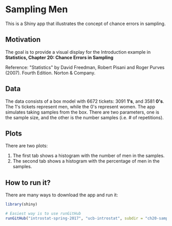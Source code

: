 # Sampling Men

This is a Shiny app that illustrates the concept of chance errors in sampling.


## Motivation

The goal is to provide a visual display for the Introduction example in 
__Statistics, Chapter 20: Chance Errors in Sampling__

Reference: "Statistics" by David Freedman, Robert Pisani and Roger Purves (2007). Fourth Edition. Norton & Company.


## Data

The data consists of a box model with 6672 tickets: 3091 __1's__, and 3581 __0's__. 
The 1's tickets represent men, while the 0's represent women.
The app simulates taking samples from the box. There are two parameters, one is the sample size, and the other is the number samples (i.e. # of repetitions).


## Plots

There are two plots: 

1. The first tab shows a histogram with the number of men in the samples.
2. The second tab shows a histogram with the percentage of men in the samples.


## How to run it?

There are many ways to download the app and run it:

```R
library(shiny)

# Easiest way is to use runGitHub
runGitHub("introstat-spring-2017", "ucb-introstat", subdir = "ch20-sampling-men")
```
